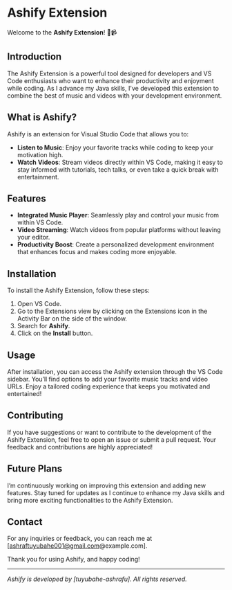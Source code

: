 # Ashify Extension

Welcome to the **Ashify Extension**! 🎵📹

## Introduction

The Ashify Extension is a powerful tool designed for developers and VS Code enthusiasts who want to enhance their productivity and enjoyment while coding. As I advance my Java skills, I've developed this extension to combine the best of music and videos with your development environment. 

## What is Ashify?

Ashify is an extension for Visual Studio Code that allows you to:

- **Listen to Music**: Enjoy your favorite tracks while coding to keep your motivation high.
- **Watch Videos**: Stream videos directly within VS Code, making it easy to stay informed with tutorials, tech talks, or even take a quick break with entertainment.

## Features

- **Integrated Music Player**: Seamlessly play and control your music from within VS Code.
- **Video Streaming**: Watch videos from popular platforms without leaving your editor.
- **Productivity Boost**: Create a personalized development environment that enhances focus and makes coding more enjoyable.

## Installation

To install the Ashify Extension, follow these steps:

1. Open VS Code.
2. Go to the Extensions view by clicking on the Extensions icon in the Activity Bar on the side of the window.
3. Search for **Ashify**.
4. Click on the **Install** button.

## Usage

After installation, you can access the Ashify extension through the VS Code sidebar. You’ll find options to add your favorite music tracks and video URLs. Enjoy a tailored coding experience that keeps you motivated and entertained!

## Contributing

If you have suggestions or want to contribute to the development of the Ashify Extension, feel free to open an issue or submit a pull request. Your feedback and contributions are highly appreciated!

## Future Plans

I’m continuously working on improving this extension and adding new features. Stay tuned for updates as I continue to enhance my Java skills and bring more exciting functionalities to the Ashify Extension.

## Contact

For any inquiries or feedback, you can reach me at [ashraftuyubahe001@gmail.com@example.com].

Thank you for using Ashify, and happy coding!

---

*Ashify is developed by [tuyubahe-ashrafu]. All rights reserved.*